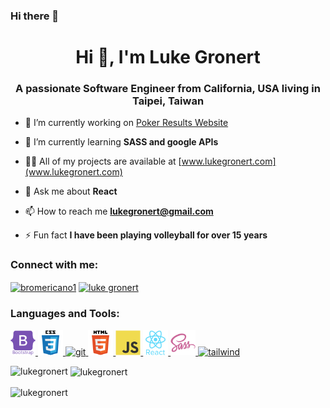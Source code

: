### Hi there 👋
<h1 align="center">Hi 👋, I'm Luke Gronert</h1>
<h3 align="center">A passionate Software Engineer from California, USA living in Taipei, Taiwan</h3>

- 🔭 I’m currently working on [Poker Results Website](https://github.com/lukegronert/poker-app)

- 🌱 I’m currently learning **SASS and google APIs**

- 👨‍💻 All of my projects are available at [www.lukegronert.com](www.lukegronert.com)

- 💬 Ask me about **React**

- 📫 How to reach me **lukegronert@gmail.com**

- ⚡ Fun fact **I have been playing volleyball for over 15 years**

<h3 align="left">Connect with me:</h3>
<p align="left">
<a href="https://twitter.com/bromericano1" target="blank"><img align="center" src="https://raw.githubusercontent.com/rahuldkjain/github-profile-readme-generator/master/src/images/icons/Social/twitter.svg" alt="bromericano1" height="30" width="40" /></a>
<a href="https://linkedin.com/in/luke gronert" target="blank"><img align="center" src="https://raw.githubusercontent.com/rahuldkjain/github-profile-readme-generator/master/src/images/icons/Social/linked-in-alt.svg" alt="luke gronert" height="30" width="40" /></a>
</p>

<h3 align="left">Languages and Tools:</h3>
<p align="left"> <a href="https://getbootstrap.com" target="_blank" rel="noreferrer"> <img src="https://raw.githubusercontent.com/devicons/devicon/master/icons/bootstrap/bootstrap-plain-wordmark.svg" alt="bootstrap" width="40" height="40"/> </a> <a href="https://www.w3schools.com/css/" target="_blank" rel="noreferrer"> <img src="https://raw.githubusercontent.com/devicons/devicon/master/icons/css3/css3-original-wordmark.svg" alt="css3" width="40" height="40"/> </a> <a href="https://git-scm.com/" target="_blank" rel="noreferrer"> <img src="https://www.vectorlogo.zone/logos/git-scm/git-scm-icon.svg" alt="git" width="40" height="40"/> </a> <a href="https://www.w3.org/html/" target="_blank" rel="noreferrer"> <img src="https://raw.githubusercontent.com/devicons/devicon/master/icons/html5/html5-original-wordmark.svg" alt="html5" width="40" height="40"/> </a> <a href="https://developer.mozilla.org/en-US/docs/Web/JavaScript" target="_blank" rel="noreferrer"> <img src="https://raw.githubusercontent.com/devicons/devicon/master/icons/javascript/javascript-original.svg" alt="javascript" width="40" height="40"/> </a> <a href="https://reactjs.org/" target="_blank" rel="noreferrer"> <img src="https://raw.githubusercontent.com/devicons/devicon/master/icons/react/react-original-wordmark.svg" alt="react" width="40" height="40"/> </a> <a href="https://sass-lang.com" target="_blank" rel="noreferrer"> <img src="https://raw.githubusercontent.com/devicons/devicon/master/icons/sass/sass-original.svg" alt="sass" width="40" height="40"/> </a> <a href="https://tailwindcss.com/" target="_blank" rel="noreferrer"> <img src="https://www.vectorlogo.zone/logos/tailwindcss/tailwindcss-icon.svg" alt="tailwind" width="40" height="40"/> </a> </p>

<p><img align="left" src="https://github-readme-stats.vercel.app/api/top-langs?username=lukegronert&show_icons=true&locale=en&layout=compact" alt="lukegronert" /></p>

<p>&nbsp;<img align="center" src="https://github-readme-stats.vercel.app/api?username=lukegronert&show_icons=true&locale=en" alt="lukegronert" /></p>

<p><img align="center" src="https://github-readme-streak-stats.herokuapp.com/?user=lukegronert&" alt="lukegronert" /></p>
